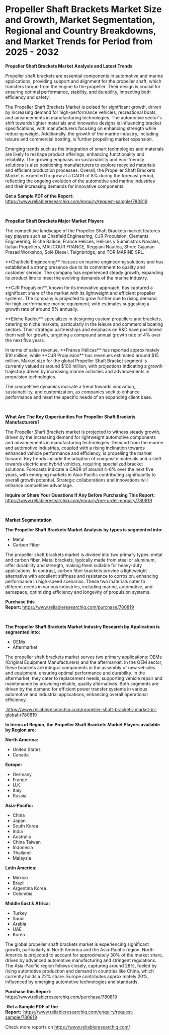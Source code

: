 <p><h1>Propeller Shaft Brackets Market Size and Growth, Market Segmentation, Regional and Country Breakdowns, and Market Trends for Period from 2025 -  2032</h1></p><p><strong>Propeller Shaft Brackets Market Analysis and Latest Trends</strong></p>
<p><p>Propeller shaft brackets are essential components in automotive and marine applications, providing support and alignment for the propeller shaft, which transfers torque from the engine to the propeller. Their design is crucial for ensuring optimal performance, stability, and durability, impacting both efficiency and safety. </p><p>The Propeller Shaft Brackets Market is poised for significant growth, driven by increasing demand for high-performance vehicles, recreational boats, and advancements in manufacturing technologies. The automotive sector's shift towards lighter materials and innovative designs is influencing bracket specifications, with manufacturers focusing on enhancing strength while reducing weight. Additionally, the growth of the marine industry, including leisure and commercial boating, is further propelling market expansion.</p><p>Emerging trends such as the integration of smart technologies and materials are likely to reshape product offerings, enhancing functionality and reliability. The growing emphasis on sustainability and eco-friendly solutions is also positioning manufacturers to explore recycled materials and efficient production processes. Overall, the Propeller Shaft Brackets Market is expected to grow at a CAGR of 8% during the forecast period, reflecting the ongoing evolution of the automotive and marine industries and their increasing demands for innovative components.</p></p>
<p><strong>Get a Sample PDF of the Report:&nbsp;</strong> <a href="https://www.reliableresearchiq.com/enquiry/request-sample/780819?utm_campaign=3514&utm_medium=2&utm_source=Github&utm_content=ia&utm_term=26032025&utm_id=propeller-shaft-brackets">https://www.reliableresearchiq.com/enquiry/request-sample/780819</a></p>
<p>&nbsp;</p>
<p><strong>Propeller Shaft Brackets Major Market Players</strong></p>
<p><p>The competitive landscape of the Propeller Shaft Brackets market features key players such as Chatfield Engineering, CJR Propulsion, Clements Engineering, Eliche Radice, France Hélices, Hélices y Suministros Navales, Italian Propellers, MAUCOUR FRANCE, Reggiani Nautica, Shree Gajanan Prasad Workshop, Solé Diesel, Teignbridge, and TOR MARINE SRL. </p><p>**Chatfield Engineering** focuses on marine engineering solutions and has established a strong presence due to its commitment to quality and customer service. The company has experienced steady growth, expanding its product line to meet the evolving demands of the marine industry.</p><p>**CJR Propulsion**, known for its innovative approach, has captured a significant share of the market with its lightweight and efficient propeller systems. The company is projected to grow further due to rising demand for high-performance marine equipment, with estimates suggesting a growth rate of around 5% annually.</p><p>**Eliche Radice** specializes in designing custom propellers and brackets, catering to niche markets, particularly in the leisure and commercial boating sectors. Their strategic partnerships and emphasis on R&D have positioned them well for growth, targeting a compound annual growth rate of 4% over the next five years.</p><p>In terms of sales revenue, **France Hélices** has reported approximately $10 million, while **CJR Propulsion** has revenues estimated around $15 million. Market size for the global Propeller Shaft Bracket segment is currently valued at around $100 million, with projections indicating a growth trajectory driven by increasing marine activities and advancements in propulsion technologies.</p><p>The competitive dynamics indicate a trend towards innovation, sustainability, and customization, as companies seek to enhance performance and meet the specific needs of an expanding client base.</p></p>
<p>&nbsp;</p>
<p><strong>What Are The Key Opportunities For Propeller Shaft Brackets Manufacturers?</strong></p>
<p><p>The Propeller Shaft Brackets market is projected to witness steady growth, driven by the increasing demand for lightweight automotive components and advancements in manufacturing technologies. Demand from the marine and automotive industries, coupled with a rising inclination towards enhanced vehicle performance and efficiency, is propelling the market forward. Key trends include the adoption of composite materials and a shift towards electric and hybrid vehicles, requiring specialized bracket solutions. Forecasts indicate a CAGR of around 4-6% over the next five years, with emerging markets in Asia-Pacific contributing significantly to overall growth potential. Strategic collaborations and innovations will enhance competitive advantage.</p></p>
<p><strong>Inquire or Share Your Questions If Any Before Purchasing This Report:</strong> <a href="https://www.reliableresearchiq.com/enquiry/pre-order-enquiry/780819?utm_campaign=3514&utm_medium=2&utm_source=Github&utm_content=ia&utm_term=26032025&utm_id=propeller-shaft-brackets">https://www.reliableresearchiq.com/enquiry/pre-order-enquiry/780819</a></p>
<p>&nbsp;</p>
<p><strong>Market Segmentation</strong></p>
<p><strong>The Propeller Shaft Brackets Market Analysis by types is segmented into:</strong></p>
<p><ul><li>Metal</li><li>Carbon Fiber</li></ul></p>
<p><p>The propeller shaft brackets market is divided into two primary types: metal and carbon fiber. Metal brackets, typically made from steel or aluminum, offer durability and strength, making them suitable for heavy-duty applications. In contrast, carbon fiber brackets provide a lightweight alternative with excellent stiffness and resistance to corrosion, enhancing performance in high-speed scenarios. These two materials cater to different needs in various industries, including marine, automotive, and aerospace, optimizing efficiency and longevity of propulsion systems.</p></p>
<p><strong>Purchase this Report:&nbsp;</strong><a href="https://www.reliableresearchiq.com/purchase/780819?utm_campaign=3514&utm_medium=2&utm_source=Github&utm_content=ia&utm_term=26032025&utm_id=propeller-shaft-brackets">https://www.reliableresearchiq.com/purchase/780819</a></p>
<p>&nbsp;</p>
<p><strong>The Propeller Shaft Brackets Market Industry Research by Application is segmented into:</strong></p>
<p><ul><li>OEMs</li><li>Aftermarket</li></ul></p>
<p><p>The propeller shaft brackets market serves two primary applications: OEMs (Original Equipment Manufacturers) and the aftermarket. In the OEM sector, these brackets are integral components in the assembly of new vehicles and equipment, ensuring optimal performance and durability. In the aftermarket, they cater to replacement needs, supporting vehicle repair and maintenance by providing reliable, quality alternatives. Both segments are driven by the demand for efficient power transfer systems in various automotive and industrial applications, enhancing overall operational efficiency.</p></p>
<p><a href="https://www.reliableresearchiq.com/propeller-shaft-brackets-market-in-global-r780819?utm_campaign=3514&utm_medium=2&utm_source=Github&utm_content=ia&utm_term=26032025&utm_id=propeller-shaft-brackets">&nbsp;https://www.reliableresearchiq.com/propeller-shaft-brackets-market-in-global-r780819</a></p>
<p><strong>In terms of Region, the Propeller Shaft Brackets Market Players available by Region are:</strong></p>
<p>
    <p> <strong> North America: </strong>
        <ul>
            <li>United States</li>
            <li>Canada</li>
        </ul>
        </p> 
    <p> <strong> Europe: </strong>
        <ul>
            <li>Germany</li>
            <li>France</li>
            <li>U.K.</li>
            <li>Italy</li>
            <li>Russia</li>
        </ul>
        </p> 
    <p> <strong> Asia-Pacific: </strong>
        <ul>
            <li>China</li>
            <li>Japan</li>
            <li>South Korea</li>
            <li>India</li>
            <li>Australia</li>
            <li>China Taiwan</li>
            <li>Indonesia</li>
            <li>Thailand</li>
            <li>Malaysia</li>
        </ul>
        </p> 
    <p> <strong> Latin America: </strong>
        <ul>
            <li>Mexico</li>
            <li>Brazil</li>
            <li>Argentina Korea</li>
            <li>Colombia</li>
        </ul>
        </p> 
    <p> <strong> Middle East & Africa: </strong>
        <ul>
            <li>Turkey</li>
            <li>Saudi</li>
            <li>Arabia</li>
            <li>UAE</li>
            <li>Korea</li>
        </ul>
    </p>
    </p>
<p><p>The global propeller shaft brackets market is experiencing significant growth, particularly in North America and the Asia-Pacific region. North America is projected to account for approximately 30% of the market share, driven by advanced automotive manufacturing and stringent regulations. The Asia-Pacific region follows closely, capturing around 28%, fueled by rising automotive production and demand in countries like China, which currently holds a 22% share. Europe contributes approximately 20%, influenced by emerging automotive technologies and standards.</p></p>
<p><strong>Purchase this Report: </strong><a href="https://www.reliableresearchiq.com/purchase/780819?utm_campaign=3514&utm_medium=2&utm_source=Github&utm_content=ia&utm_term=26032025&utm_id=propeller-shaft-brackets">https://www.reliableresearchiq.com/purchase/780819</a></p>
<p>&nbsp;<strong>Get a Sample PDF of the Report:&nbsp;&nbsp;</strong><a href="https://www.reliableresearchiq.com/enquiry/request-sample/780819?utm_campaign=3514&utm_medium=2&utm_source=Github&utm_content=ia&utm_term=26032025&utm_id=propeller-shaft-brackets">https://www.reliableresearchiq.com/enquiry/request-sample/780819</a></p>
<p><strong></strong></p>
<p>Check more reports on <a href="https://www.reliableresearchiq.com/?utm_campaign=3514&utm_medium=2&utm_source=Github&utm_content=ia&utm_term=26032025&utm_id=propeller-shaft-brackets">https://www.reliableresearchiq.com/</a></p>